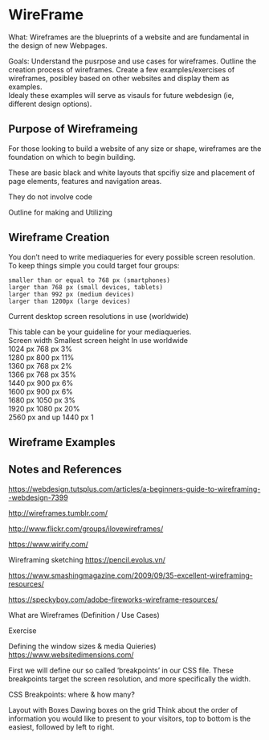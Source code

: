 # WireFrame
  What: Wireframes are the blueprints of a website and are fundamental in the design of new Webpages.

  Goals: Understand the pusrpose and use cases for wireframes.
         Outline the creation process of wireframes.
         Create a few examples/exercises of wireframes, posibley based on other websites and display them as examples.  
         Idealy these examples will serve as visauls for future webdesign (ie, different design options).
         
## Purpose of Wireframeing

  For those looking to build a website of any size or shape, wireframes are the foundation on which to begin building.   
  
  These are basic black and white layouts that spcifiy size and placement of page elements, features and navigation areas.   

  They do not involve code   

  Outline for making and Utilizing  

## Wireframe Creation

  You don’t need to write mediaqueries for every possible screen resolution. To keep things simple you could target four groups:   

    smaller than or equal to 768 px (smartphones)   
    larger than 768 px (small devices, tablets)   
    larger than 992 px (medium devices)   
    larger than 1200px (large devices)   


  Current desktop screen resolutions in use (worldwide)   

  This table can be your guideline for your mediaqueries.   
  Screen width 	Smallest screen height 	In use worldwide   
  1024 px 	768 px 	3%   
  1280 px 	800 px 	11%   
  1360 px 	768 px 	2%   
  1366 px 	768 px 	35%   
  1440 px 	900 px 	6%   
  1600 px 	900 px 	6%   
  1680 px 	1050 px 	3%   
  1920 px 	1080 px 	20%   
  2560 px and up 	1440 px 	1   
  

## Wireframe Examples

## Notes and References

  https://webdesign.tutsplus.com/articles/a-beginners-guide-to-wireframing--webdesign-7399
  
  http://wireframes.tumblr.com/
  
  http://www.flickr.com/groups/ilovewireframes/
  
  https://www.wirify.com/
  
  Wireframing sketching https://pencil.evolus.vn/
  
  https://www.smashingmagazine.com/2009/09/35-excellent-wireframing-resources/
  
  https://speckyboy.com/adobe-fireworks-wireframe-resources/
  
  
What are Wireframes (Definition / Use Cases)




Exercise
  
 
Defining the window sizes & media Quieries)  https://www.websitedimensions.com/

  First we will define our so called ‘breakpoints’ in our CSS file. These breakpoints target the screen resolution, and more specifically the width.

CSS Breakpoints: where & how many?


  
Layout with Boxes
  Dawing boxes on the grid
  Think about the order of information you would like to present to your visitors, top to bottom is the easiest, followed by left to right.

  
